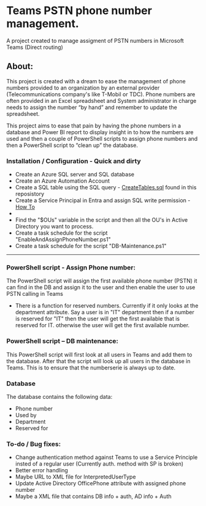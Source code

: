 # Teams PSTN phone number management.

A project created to manage assigment of PSTN numbers in Microsoft Teams (Direct routing)

## About: 

This project is created with a dream to ease the management of phone numbers provided to an organization by an external provider (Telecommunications company's like T-Mobil or TDC). Phone numbers are often provided in an Excel spreadsheet and System administrator in charge needs to assign the number “by hand” and remember to update the spreadsheet. 

This project aims to ease that pain by having the phone numbers in a database and Power BI report to display insight in to how the numbers are used and then a couple of PowerShell scripts to assign phone numbers and then a PowerShell script to “clean up” the database. 
  
### Installation / Configuration - Quick and dirty

- Create an Azure SQL server and SQL database
- Create an Azure Automation Account 
- Create a SQL table using the SQL query - [CreateTables.sql](https://github.com/ChrFrohn/MSTeams-PhoneNumberMgmt/blob/main/CreateTables.sql) found in this reposistory
- Create a Service Principal in Entra and assign SQL write permission - [How To](https://www.christianfrohn.dk/2022/04/17/using-azure-service-principal-to-run-powershell-script-on-azure-sql-server-managed-instance/)
- 
- Find the "$OUs" variable in the script and then all the OU's in Active Directory you want to process.
- Create a task schedule for the script "EnableAndAssignPhoneNumber.ps1"
- Create a task schedule for the script "DB-Maintenance.ps1"

---------------------------------------------------- -------------------------- -------------------------- --------------------------  

### PowerShell script - Assign Phone number: 

The PowerShell script will assign the first available phone number (PSTN) it can find in the DB and assign it to the user and then enable the user to use PSTN calling in Teams 
- There is a function for reserved numbers. Currently if it only looks at the department attribute. Say a user is in "IT" department then if a number is reserved for "IT" then the user will get the first available that is reserved for IT. otherwise the user will get the first available number.
 

### PowerShell script – DB maintenance: 

This PowerShell script will first look at all users in Teams and add them to the database. After that the script will look up all users in the database in Teams.
This is to ensure that the numberserie is always up to date.
 

### Database 

The database contains the following data: 
* Phone number 
* Used by 
* Department 
* Reserved for 


### To-do / Bug fixes:
* Change authentication method against Teams to use a Service Principle insted of a regular user (Currently auth. method with SP is broken)
* Better error handling
* Maybe URL to XML file for InterpretedUserType
* Update Active Directory OfficePhone attribute with assigned phone number
* Maybe a XML file that contains DB info + auth, AD info + Auth
